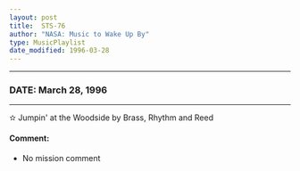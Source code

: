```yaml
---
layout: post
title:  STS-76
author: "NASA: Music to Wake Up By"
type: MusicPlaylist
date_modified: 1996-03-28
---
```


----
### DATE: March 28, 1996
----
✫ Jumpin' at the Woodside by Brass, Rhythm and Reed

#### Comment:
* No mission comment
